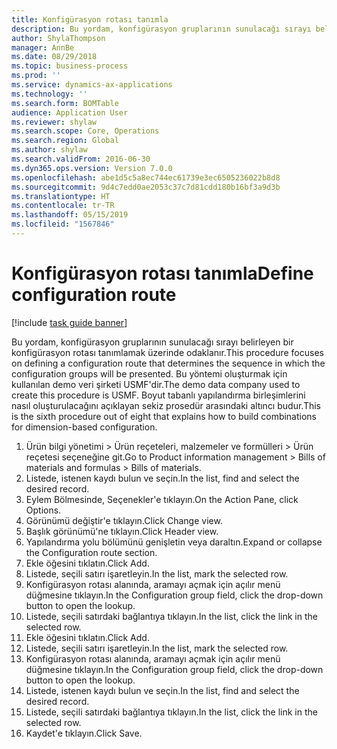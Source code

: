 ```yaml
---
title: Konfigürasyon rotası tanımla
description: Bu yordam, konfigürasyon gruplarının sunulacağı sırayı belirleyen bir konfigürasyon rotası tanımlamak üzerinde odaklanır.
author: ShylaThompson
manager: AnnBe
ms.date: 08/29/2018
ms.topic: business-process
ms.prod: ''
ms.service: dynamics-ax-applications
ms.technology: ''
ms.search.form: BOMTable
audience: Application User
ms.reviewer: shylaw
ms.search.scope: Core, Operations
ms.search.region: Global
ms.author: shylaw
ms.search.validFrom: 2016-06-30
ms.dyn365.ops.version: Version 7.0.0
ms.openlocfilehash: abe1d5c5a8ec744ec61739e3ec6505236022b8d8
ms.sourcegitcommit: 9d4c7edd0ae2053c37c7d81cdd180b16bf3a9d3b
ms.translationtype: HT
ms.contentlocale: tr-TR
ms.lasthandoff: 05/15/2019
ms.locfileid: "1567846"
---
```

# <a name="define-configuration-route"></a><span data-ttu-id="9035b-103">Konfigürasyon rotası tanımla</span><span class="sxs-lookup"><span data-stu-id="9035b-103">Define configuration route</span></span>

[!include [task guide banner](../../includes/task-guide-banner.md)]

<span data-ttu-id="9035b-104">Bu yordam, konfigürasyon gruplarının sunulacağı sırayı belirleyen bir konfigürasyon rotası tanımlamak üzerinde odaklanır.</span><span class="sxs-lookup"><span data-stu-id="9035b-104">This procedure focuses on defining a configuration route that determines the sequence in which the configuration groups will be presented.</span></span> <span data-ttu-id="9035b-105">Bu yöntemi oluşturmak için kullanılan demo veri şirketi USMF'dir.</span><span class="sxs-lookup"><span data-stu-id="9035b-105">The demo data company used to create this procedure is USMF.</span></span> <span data-ttu-id="9035b-106">Boyut tabanlı yapılandırma birleşimlerini nasıl oluşturulacağını açıklayan sekiz prosedür arasındaki altıncı budur.</span><span class="sxs-lookup"><span data-stu-id="9035b-106">This is the sixth procedure out of eight that explains how to build combinations for dimension-based configuration.</span></span>

1. <span data-ttu-id="9035b-107">Ürün bilgi yönetimi > Ürün reçeteleri, malzemeler ve formülleri > Ürün reçetesi seçeneğine git.</span><span class="sxs-lookup"><span data-stu-id="9035b-107">Go to Product information management > Bills of materials and formulas > Bills of materials.</span></span>
2. <span data-ttu-id="9035b-108">Listede, istenen kaydı bulun ve seçin.</span><span class="sxs-lookup"><span data-stu-id="9035b-108">In the list, find and select the desired record.</span></span>
3. <span data-ttu-id="9035b-109">Eylem Bölmesinde, Seçenekler'e tıklayın.</span><span class="sxs-lookup"><span data-stu-id="9035b-109">On the Action Pane, click Options.</span></span>
4. <span data-ttu-id="9035b-110">Görünümü değiştir'e tıklayın.</span><span class="sxs-lookup"><span data-stu-id="9035b-110">Click Change view.</span></span>
5. <span data-ttu-id="9035b-111">Başlık görünümü'ne tıklayın.</span><span class="sxs-lookup"><span data-stu-id="9035b-111">Click Header view.</span></span>
6. <span data-ttu-id="9035b-112">Yapılandırma yolu bölümünü genişletin veya daraltın.</span><span class="sxs-lookup"><span data-stu-id="9035b-112">Expand or collapse the Configuration route section.</span></span>
7. <span data-ttu-id="9035b-113">Ekle öğesini tıklatın.</span><span class="sxs-lookup"><span data-stu-id="9035b-113">Click Add.</span></span>
8. <span data-ttu-id="9035b-114">Listede, seçili satırı işaretleyin.</span><span class="sxs-lookup"><span data-stu-id="9035b-114">In the list, mark the selected row.</span></span>
9. <span data-ttu-id="9035b-115">Konfigürasyon rotası alanında, aramayı açmak için açılır menü düğmesine tıklayın.</span><span class="sxs-lookup"><span data-stu-id="9035b-115">In the Configuration group field, click the drop-down button to open the lookup.</span></span>
10. <span data-ttu-id="9035b-116">Listede, seçili satırdaki bağlantıya tıklayın.</span><span class="sxs-lookup"><span data-stu-id="9035b-116">In the list, click the link in the selected row.</span></span>
11. <span data-ttu-id="9035b-117">Ekle öğesini tıklatın.</span><span class="sxs-lookup"><span data-stu-id="9035b-117">Click Add.</span></span>
12. <span data-ttu-id="9035b-118">Listede, seçili satırı işaretleyin.</span><span class="sxs-lookup"><span data-stu-id="9035b-118">In the list, mark the selected row.</span></span>
13. <span data-ttu-id="9035b-119">Konfigürasyon rotası alanında, aramayı açmak için açılır menü düğmesine tıklayın.</span><span class="sxs-lookup"><span data-stu-id="9035b-119">In the Configuration group field, click the drop-down button to open the lookup.</span></span>
14. <span data-ttu-id="9035b-120">Listede, istenen kaydı bulun ve seçin.</span><span class="sxs-lookup"><span data-stu-id="9035b-120">In the list, find and select the desired record.</span></span>
15. <span data-ttu-id="9035b-121">Listede, seçili satırdaki bağlantıya tıklayın.</span><span class="sxs-lookup"><span data-stu-id="9035b-121">In the list, click the link in the selected row.</span></span>
16. <span data-ttu-id="9035b-122">Kaydet'e tıklayın.</span><span class="sxs-lookup"><span data-stu-id="9035b-122">Click Save.</span></span>

